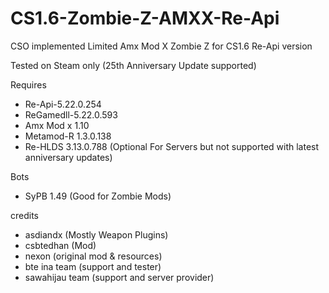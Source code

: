 # CS1.6-Zombie-Z-AMXX-Re-Api
CSO implemented Limited Amx Mod X Zombie Z for CS1.6 Re-Api version 

Tested on Steam only (25th Anniversary Update supported) 

Requires
- Re-Api-5.22.0.254
- ReGamedll-5.22.0.593
- Amx Mod x 1.10
- Metamod-R 1.3.0.138
- Re-HLDS 3.13.0.788 (Optional For Servers but not supported with latest anniversary updates) 

Bots
- SyPB 1.49 (Good for Zombie Mods)

credits
- asdiandx (Mostly Weapon Plugins)
- csbtedhan (Mod)
- nexon (original mod & resources)
- bte ina team (support and tester) 
- sawahijau team (support and server provider) 
